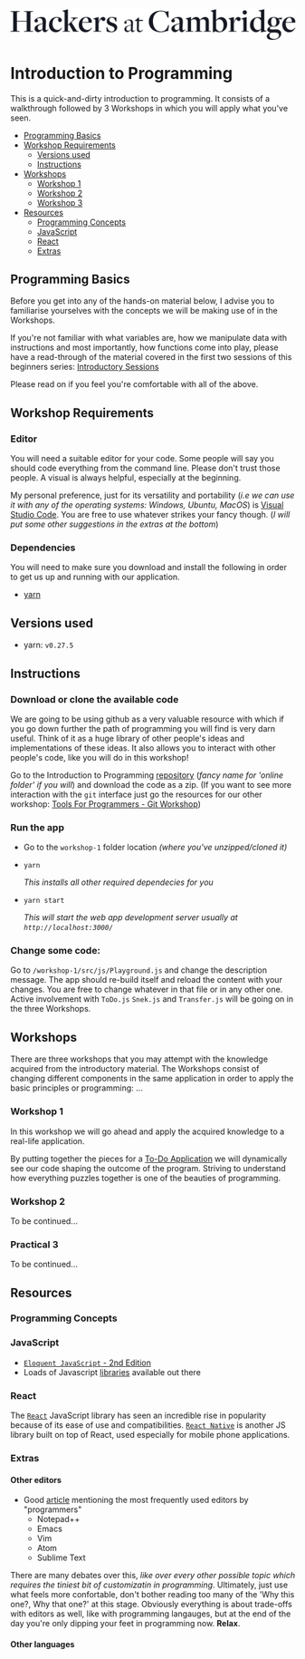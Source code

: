 <img src="./workshop-1/resources/readme-images/hac-logo-dark.png">

Introduction to Programming
===
This is a quick-and-dirty introduction to programming. It consists of a walkthrough followed by 3 Workshops in which you will apply what you've seen. 

<!-- TOC -->

- [Programming Basics](./intro-sessions/description.md)
- [Workshop Requirements](#workshop-requirements)
    - [Versions used](#versions-used)
    - [Instructions](#instructions)
- [Workshops](#Workshops)
    - [Workshop 1](#workshop-1)    
    - [Workshop 2](#workshop-2)
    - [Workshop 3](#workshop-3)
- [Resources](#resources)
    - [Programming Concepts](#programming-concepts)
    - [JavaScript](#javascript)
    - [React](#react)
    - [Extras](#extras)  

<!-- /TOC -->

## Programming Basics 
Before you get into any of the hands-on material below, I advise you to familiarise yourselves with the concepts we will be making use of in the Workshops. 

If you're not familiar with what variables are, how we manipulate data with instructions and most importantly, how functions come into play, please have a read-through of the material covered in the first two sessions of this beginners series: [Introductory Sessions](./intro-sessions/description.md) 

Please read on if you feel you're comfortable with all of the above. 

## Workshop Requirements 

### Editor
You will need a suitable editor for your code. Some people will say you should code everything from the command line. Please don't trust those people. A visual is always helpful, especially at the beginning. 

My personal preference, just for its versatility and portability (_i.e we can use it with any of the operating systems: Windows, Ubuntu, MacOS_) is [Visual Studio Code](https://code.visualstudio.com/Download). You are free to use whatever strikes your fancy though. (_I will put some other suggestions in the extras at the bottom_) 

### Dependencies

You will need to make sure you download and install the following in order to get us up and running with our application. 

* [yarn](https://yarnpkg.com/en/docs/install)

## Versions used

* yarn: `v0.27.5`

## Instructions

### Download or clone the available code 

We are going to be using github as a very valuable resource with which if you go down further the path of programming you will find is very darn useful. 
Think of it as a huge library of other people's ideas and implementations of these ideas. It also allows you to interact with other people's code, like you will do in this workshop! 

Go to the Introduction to Programming [repository](https://github.com/hackersatcambridge/intro-to-programming) (_fancy name for 'online folder' if you will_) and download the code as a zip. (If you want to see more interaction with the `git` interface just go the resources for our other workshop: [Tools For Programmers - Git Workshop](https://github.com/hackersatcambridge/git-workshop-2017))

### Run the app

* Go to the ```workshop-1``` folder location _(where you've unzipped/cloned it)_ 
* `yarn` 

    _This installs all other required dependecies for you_
* `yarn start` 

    _This will start the web app development server usually at `http://localhost:3000/`_

### Change some code:

Go to `/workshop-1/src/js/Playground.js` and change the description message. The app should re-build itself and reload the content with your changes. You are free to change whatever in that file or in any other one. Active involvement with `ToDo.js` `Snek.js` and `Transfer.js` will be going on in the three Workshops. 

## Workshops 

There are three workshops that you may attempt with the knowledge acquired from the introductory material. The Workshops consist of changing different components in the same application in order to apply the basic principles or programming: ...

### Workshop 1 
In this workshop we will go ahead and apply the acquired knowledge to a real-life application. 

By putting together the pieces for a [To-Do Application](./workshop-1/description.md) we will dynamically see our code shaping the outcome of the program. Striving to understand how everything puzzles together is one of the beauties of programming. 

### Workshop 2
To be continued...

### Practical 3
To be continued...

## Resources 

### Programming Concepts

### JavaScript

* [`Eloquent JavaScript` - 2nd Edition](http://eloquentjavascript.net/index.html)
* Loads of Javascript [libraries](https://www.javascripting.com/?sort=rating) available out there

### React

The [`React`](./React.md) JavaScript library has seen an incredible rise in popularity because of its ease of use and compatibilities. [`React Native`](https://facebook.github.io/react-native/) is another JS library built on top of React, used especially for mobile phone applications. 

### Extras
#### Other editors
* Good [article](https://lifehacker.com/five-best-text-editors-1564907215) mentioning the most frequently used editors by "programmers" 
    * Notepad++
    * Emacs
    * Vim 
    * Atom 
    * Sublime Text

There are many debates over this, _like over every other possible topic which requires the tiniest bit of customizatin in programming_. Ultimately, just use what feels more confortable, don't bother reading too many of the 'Why this one?, Why that one?' at this stage. Obviously everything is about trade-offs with editors as well, like with programming langauges, but at the end of the day you're only dipping your feet in programming now. **Relax**. 

#### Other languages

